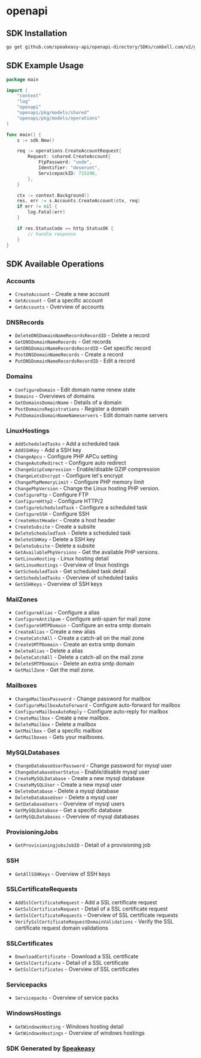 # openapi

<!-- Start SDK Installation -->
## SDK Installation

```bash
go get github.com/speakeasy-api/openapi-directory/SDKs/combell.com/v2/go
```
<!-- End SDK Installation -->

## SDK Example Usage
<!-- Start SDK Example Usage -->
```go
package main

import (
    "context"
    "log"
    "openapi"
    "openapi/pkg/models/shared"
    "openapi/pkg/models/operations"
)

func main() {
    s := sdk.New()

    req := operations.CreateAccountRequest{
        Request: &shared.CreateAccount{
            FtpPassword: "unde",
            Identifier: "deserunt",
            ServicepackID: 715190,
        },
    }

    ctx := context.Background()
    res, err := s.Accounts.CreateAccount(ctx, req)
    if err != nil {
        log.Fatal(err)
    }

    if res.StatusCode == http.StatusOK {
        // handle response
    }
}
```
<!-- End SDK Example Usage -->

<!-- Start SDK Available Operations -->
## SDK Available Operations


### Accounts

* `CreateAccount` - Create a new account
* `GetAccount` - Get a specific account
* `GetAccounts` - Overview of accounts

### DNSRecords

* `DeleteDNSDomainNameRecordsRecordID` - Delete a record
* `GetDNSDomainNameRecords` - Get records
* `GetDNSDomainNameRecordsRecordID` - Get specific record
* `PostDNSDomainNameRecords` - Create a record
* `PutDNSDomainNameRecordsRecordID` - Edit a record

### Domains

* `ConfigureDomain` - Edit domain name renew state
* `Domains` - Overviews of domains
* `GetDomainsDomainName` - Details of a domain
* `PostDomainsRegistrations` - Register a domain
* `PutDomainsDomainNameNameservers` - Edit domain name servers

### LinuxHostings

* `AddScheduledTasks` - Add a scheduled task
* `AddSSHKey` - Add a SSH key
* `ChangeApcu` - Configure PHP APCu setting
* `ChangeAutoRedirect` - Configure auto redirect
* `ChangeGzipCompression` - Enable/disable GZIP compression
* `ChangeLetsEncrypt` - Configure let's encrypt
* `ChangePhpMemoryLimit` - Configure PHP memory limit
* `ChangePhpVersion` - Change the Linux hosting PHP version.
* `ConfigureFtp` - Configure FTP
* `ConfigureHttp2` - Configure HTTP/2
* `ConfigureScheduledTask` - Configure a scheduled task
* `ConfigureSSH` - Configure SSH
* `CreateHostHeader` - Create a host header
* `CreateSubsite` - Create a subsite
* `DeleteScheduledTask` - Delete a scheduled task
* `DeleteSSHKey` - Delete a SSH key
* `DeleteSubsite` - Delete a subsite
* `GetAvailablePhpVersions` - Get the available PHP versions.
* `GetLinuxHosting` - Linux hosting detail
* `GetLinuxHostings` - Overview of linux hostings
* `GetScheduledTask` - Get scheduled task detail
* `GetScheduledTasks` - Overview of scheduled tasks
* `GetSSHKeys` - Overview of SSH keys

### MailZones

* `ConfigureAlias` - Configure a alias
* `ConfigureAntiSpam` - Configure anti-spam for mail zone
* `ConfigureSMTPDomain` - Configure an extra smtp domain
* `CreateAlias` - Create a new alias
* `CreateCatchAll` - Create a catch-all on the mail zone
* `CreateSMTPDomain` - Create an extra smtp domain
* `DeleteAlias` - Delete a alias
* `DeleteCatchAll` - Delete a catch-all on the mail zone
* `DeleteSMTPDomain` - Delete an extra smtp domain
* `GetMailZone` - Get the mail zone.

### Mailboxes

* `ChangeMailboxPassword` - Change password for mailbox
* `ConfigureMailboxAutoForward` - Configure auto-forward for mailbox
* `ConfigureMailboxAutoReply` - Configure auto-reply for mailbox
* `CreateMailbox` - Create a new mailbox.
* `DeleteMailbox` - Delete a mailbox
* `GetMailbox` - Get a specific mailbox
* `GetMailboxes` - Gets your mailboxes.

### MySQLDatabases

* `ChangeDatabaseUserPassword` - Change password for mysql user
* `ChangeDatabaseUserStatus` - Enable/disable mysql user
* `CreateMySQLDatabase` - Create a new mysql database
* `CreateMySQLUser` - Create a new mysql user
* `DeleteDatabase` - Delete a mysql database
* `DeleteDatabaseUser` - Delete a mysql user
* `GetDatabaseUsers` - Overview of mysql users
* `GetMySQLDatabase` - Get a specific database
* `GetMySQLDatabases` - Overview of mysql databases

### ProvisioningJobs

* `GetProvisioningjobsJobID` - Detail of a provisioning job

### SSH

* `GetAllSSHKeys` - Overview of SSH keys

### SSLCertificateRequests

* `AddSslCertificateRequest` - Add a SSL certificate request
* `GetSslCertificateRequest` - Detail of a SSL certificate request
* `GetSslCertificateRequests` - Overview of SSL certificate requests
* `VerifySslCertificateRequestDomainValidations` - Verify the SSL certificate request domain validations

### SSLCertificates

* `DownloadCertificate` - Download a SSL certificate
* `GetSslCertificate` - Detail of a SSL certificate
* `GetSslCertificates` - Overview of SSL certificates

### Servicepacks

* `Servicepacks` - Overview of service packs

### WindowsHostings

* `GetWindowsHosting` - Windows hosting detail
* `GetWindowsHostings` - Overview of windows hostings
<!-- End SDK Available Operations -->

### SDK Generated by [Speakeasy](https://docs.speakeasyapi.dev/docs/using-speakeasy/client-sdks)
